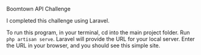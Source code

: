 Boomtown API Challenge

I completed this challenge using Laravel.

To run this program, in your terminal, cd into the main project folder. Run `php artisan serve`. Laravel will provide the URL for your local server.  Enter the URL in your browser, and you should see this simple site.

 
